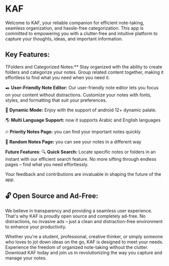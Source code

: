 # KAF

Welcome to KAF, your reliable companion for efficient note-taking,
seamless organization, and hassle-free categorization.
This app is committed to empowering you with a clutter-free
and intuitive platform to capture your thoughts, ideas, and important information.

## Key Features:

TFolders and Categorized Notes:** Stay organized with the ability to create folders and categorize your notes. Group related content together, making it effortless to find what you need when you need it.

✒️ **User-Friendly Note Editor:** Our user-friendly note editor lets you focus on your content without distractions. Customize your notes with fonts, styles, and formatting that suit your preferences.

🎨 **Dynamic Mode:** Enjoy with the support of android 12+ dynamic palate.

🌎 **Multi Language Support:** now it supports Arabic and English languages

🔥 **Priority Notes Page:** you can find your important notes quickly

🎲 **Random Notes Page:** you can see your notes in a different way

**Future Features**:
🔍 **Quick Search:** Locate specific notes or folders in an instant with our efficient search feature. No more sifting through endless pages – find what you need effortlessly.
 

Your feedback and contributions are invaluable in shaping the future of the app.

## 🔓 Open Source and Ad-Free:

We believe in transparency and providing a seamless user experience. That's why KAF is proudly open source and completely ad-free. No distractions, no invasive ads – just a clean and distraction-free environment to enhance your productivity.


Whether you're a student, professional, creative thinker, or simply someone who loves to jot down ideas on the go, KAF is designed to meet your needs. Experience the freedom of organized note-taking without the clutter. Download KAF today and join us in revolutionizing the way you capture and manage your notes.
